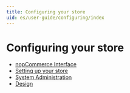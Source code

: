 ```yaml
---
title: Configuring your store
uid: es/user-guide/configuring/index
---
```


# Configuring your store

* [nopCommerce Interface](xref:es/user-guide/configuring/nopcommerce-interface)
* [Setting up your store](xref:es/user-guide/configuring/setting-up/index)
* [System Administration](xref:es/user-guide/configuring/system/index)
* [Design](xref:es/user-guide/configuring/design/index)